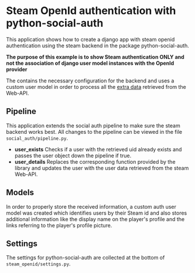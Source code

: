 # Steam OpenId authentication with python-social-auth

This application shows how to create a django app with steam openid
authentication using the steam backend in the package python-social-auth.

**The purpose of this example is to show Steam authentication ONLY and
not the association of django user model instances with the OpenId provider**

The contains the necessary configuration for the backend and uses a
custom user model in order to process all the
[extra data](https://developer.valvesoftware.com/wiki/Steam_Web_API#GetPlayerSummaries_.28v0002.29)
retrieved from the Web-API.

## Pipeline

This application extends the social auth pipeline to make sure the steam
backend works best. All changes to the pipeline can be viewed in the
file `social_auth/pipeline.py`.

- **user_exists**
  Checks if a user with the retrieved uid already exists
  and passes the user object down the pipeline if true.
- **user_details**
  Replaces the corresponding function provided by the library
  and updates the user with the user data retrieved from the steam
  Web-API.

## Models

In order to properly store the received information, a custom
auth user model was created which identifies users by their Steam id
and also stores additional information like the display name on the
player's profile and the links referring to the player's profile picture.

## Settings

The settings for python-social-auth are collected at the bottom of
`steam_openid/settings.py`.